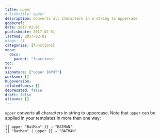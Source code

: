 ```yaml
---
title: upper
# linktitle: upper
description: Converts all characters in a string to uppercase
godocref:
date: 2017-02-01
publishdate: 2017-02-01
lastmod: 2017-02-01
#tags: []
categories: [functions]
menu:
  docs:
    parent: "functions"
toc:
ns:
signature: ["upper INPUT"]
workson: []
hugoversion:
relatedfuncs: []
deprecated: false
draft: false
aliases: []
---
```


`upper` converts all characters in string to uppercase. Note that `upper` can be applied in your templates in more than one way:

```
{{ upper "BatMan" }} → "BATMAN"
{{ "BatMan" | upper }} → "BATMAN"
```

